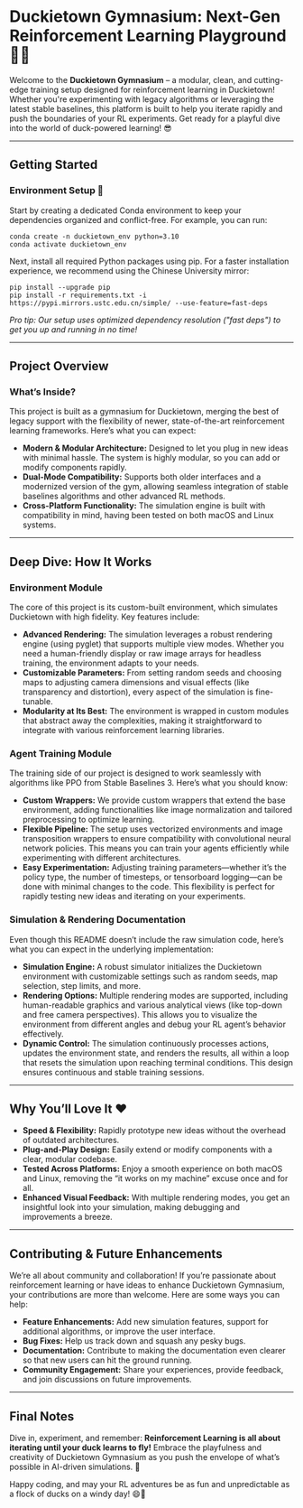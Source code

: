 # Duckietown Gymnasium: Next-Gen Reinforcement Learning Playground 🦆🚀

Welcome to the **Duckietown Gymnasium** – a modular, clean, and cutting-edge training setup designed for reinforcement learning in Duckietown! Whether you're experimenting with legacy algorithms or leveraging the latest stable baselines, this platform is built to help you iterate rapidly and push the boundaries of your RL experiments. Get ready for a playful dive into the world of duck-powered learning! 😎

---

## Getting Started

### Environment Setup 🐍
Start by creating a dedicated Conda environment to keep your dependencies organized and conflict-free. For example, you can run:

    conda create -n duckietown_env python=3.10
    conda activate duckietown_env

Next, install all required Python packages using pip. For a faster installation experience, we recommend using the Chinese University mirror:

    pip install --upgrade pip
    pip install -r requirements.txt -i https://pypi.mirrors.ustc.edu.cn/simple/ --use-feature=fast-deps

*Pro tip: Our setup uses optimized dependency resolution ("fast deps") to get you up and running in no time!*

---

## Project Overview

### What’s Inside?
This project is built as a gymnasium for Duckietown, merging the best of legacy support with the flexibility of newer, state-of-the-art reinforcement learning frameworks. Here’s what you can expect:

- **Modern & Modular Architecture:** Designed to let you plug in new ideas with minimal hassle. The system is highly modular, so you can add or modify components rapidly.
- **Dual-Mode Compatibility:** Supports both older interfaces and a modernized version of the gym, allowing seamless integration of stable baselines algorithms and other advanced RL methods.
- **Cross-Platform Functionality:** The simulation engine is built with compatibility in mind, having been tested on both macOS and Linux systems.

---

## Deep Dive: How It Works

### Environment Module
The core of this project is its custom-built environment, which simulates Duckietown with high fidelity. Key features include:

- **Advanced Rendering:** The simulation leverages a robust rendering engine (using pyglet) that supports multiple view modes. Whether you need a human-friendly display or raw image arrays for headless training, the environment adapts to your needs.
- **Customizable Parameters:** From setting random seeds and choosing maps to adjusting camera dimensions and visual effects (like transparency and distortion), every aspect of the simulation is fine-tunable.
- **Modularity at Its Best:** The environment is wrapped in custom modules that abstract away the complexities, making it straightforward to integrate with various reinforcement learning libraries.

### Agent Training Module
The training side of our project is designed to work seamlessly with algorithms like PPO from Stable Baselines 3. Here’s what you should know:

- **Custom Wrappers:** We provide custom wrappers that extend the base environment, adding functionalities like image normalization and tailored preprocessing to optimize learning.
- **Flexible Pipeline:** The setup uses vectorized environments and image transposition wrappers to ensure compatibility with convolutional neural network policies. This means you can train your agents efficiently while experimenting with different architectures.
- **Easy Experimentation:** Adjusting training parameters—whether it’s the policy type, the number of timesteps, or tensorboard logging—can be done with minimal changes to the code. This flexibility is perfect for rapidly testing new ideas and iterating on your experiments.

### Simulation & Rendering Documentation
Even though this README doesn’t include the raw simulation code, here’s what you can expect in the underlying implementation:

- **Simulation Engine:** A robust simulator initializes the Duckietown environment with customizable settings such as random seeds, map selection, step limits, and more.
- **Rendering Options:** Multiple rendering modes are supported, including human-readable graphics and various analytical views (like top-down and free camera perspectives). This allows you to visualize the environment from different angles and debug your RL agent’s behavior effectively.
- **Dynamic Control:** The simulation continuously processes actions, updates the environment state, and renders the results, all within a loop that resets the simulation upon reaching terminal conditions. This design ensures continuous and stable training sessions.

---

## Why You’ll Love It ❤️

- **Speed & Flexibility:** Rapidly prototype new ideas without the overhead of outdated architectures.
- **Plug-and-Play Design:** Easily extend or modify components with a clear, modular codebase.
- **Tested Across Platforms:** Enjoy a smooth experience on both macOS and Linux, removing the “it works on my machine” excuse once and for all.
- **Enhanced Visual Feedback:** With multiple rendering modes, you get an insightful look into your simulation, making debugging and improvements a breeze.

---

## Contributing & Future Enhancements

We’re all about community and collaboration! If you’re passionate about reinforcement learning or have ideas to enhance Duckietown Gymnasium, your contributions are more than welcome. Here are some ways you can help:

- **Feature Enhancements:** Add new simulation features, support for additional algorithms, or improve the user interface.
- **Bug Fixes:** Help us track down and squash any pesky bugs.
- **Documentation:** Contribute to making the documentation even clearer so that new users can hit the ground running.
- **Community Engagement:** Share your experiences, provide feedback, and join discussions on future improvements.

---

## Final Notes

Dive in, experiment, and remember: **Reinforcement Learning is all about iterating until your duck learns to fly!** Embrace the playfulness and creativity of Duckietown Gymnasium as you push the envelope of what’s possible in AI-driven simulations. 🚀

Happy coding, and may your RL adventures be as fun and unpredictable as a flock of ducks on a windy day! 😄🦆